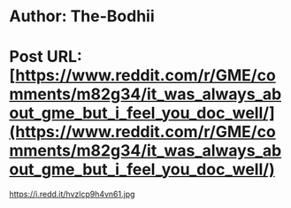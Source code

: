 # Author: The-Bodhii
# Post URL: [https://www.reddit.com/r/GME/comments/m82g34/it_was_always_about_gme_but_i_feel_you_doc_well/](https://www.reddit.com/r/GME/comments/m82g34/it_was_always_about_gme_but_i_feel_you_doc_well/)


https://i.redd.it/hvzlcp9h4vn61.jpg